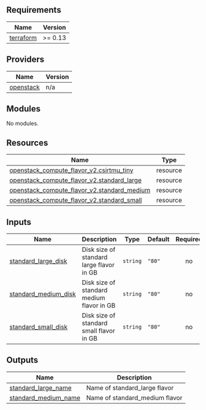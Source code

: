 <!-- BEGIN_TF_DOCS -->
## Requirements

| Name | Version |
|------|---------|
| <a name="requirement_terraform"></a> [terraform](#requirement\_terraform) | >= 0.13 |

## Providers

| Name | Version |
|------|---------|
| <a name="provider_openstack"></a> [openstack](#provider\_openstack) | n/a |

## Modules

No modules.

## Resources

| Name | Type |
|------|------|
| [openstack_compute_flavor_v2.csirtmu_tiny](https://registry.terraform.io/providers/terraform-provider-openstack/openstack/latest/docs/resources/compute_flavor_v2) | resource |
| [openstack_compute_flavor_v2.standard_large](https://registry.terraform.io/providers/terraform-provider-openstack/openstack/latest/docs/resources/compute_flavor_v2) | resource |
| [openstack_compute_flavor_v2.standard_medium](https://registry.terraform.io/providers/terraform-provider-openstack/openstack/latest/docs/resources/compute_flavor_v2) | resource |
| [openstack_compute_flavor_v2.standard_small](https://registry.terraform.io/providers/terraform-provider-openstack/openstack/latest/docs/resources/compute_flavor_v2) | resource |

## Inputs

| Name | Description | Type | Default | Required |
|------|-------------|------|---------|:--------:|
| <a name="input_standard_large_disk"></a> [standard\_large\_disk](#input\_standard\_large\_disk) | Disk size of standard large flavor in GB | `string` | `"80"` | no |
| <a name="input_standard_medium_disk"></a> [standard\_medium\_disk](#input\_standard\_medium\_disk) | Disk size of standard medium flavor in GB | `string` | `"80"` | no |
| <a name="input_standard_small_disk"></a> [standard\_small\_disk](#input\_standard\_small\_disk) | Disk size of standard small flavor in GB | `string` | `"80"` | no |

## Outputs

| Name | Description |
|------|-------------|
| <a name="output_standard_large_name"></a> [standard\_large\_name](#output\_standard\_large\_name) | Name of standard\_large flavor |
| <a name="output_standard_medium_name"></a> [standard\_medium\_name](#output\_standard\_medium\_name) | Name of standard\_medium flavor |
<!-- END_TF_DOCS -->
